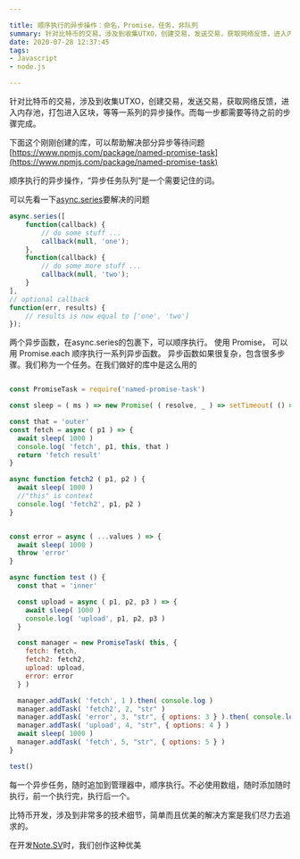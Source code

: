 ```yaml
---

title: 顺序执行的异步操作：命名，Promise，任务，非队列
summary: 针对比特币的交易，涉及到收集UTXO，创建交易，发送交易，获取网络反馈，进入内存池，打包进入区块，等等一系列的异步操作。而每一步都需要等待之前的步骤完成
date: 2020-07-28 12:37:45
tags:
- Javascript
- node.js

---
```



针对比特币的交易，涉及到收集UTXO，创建交易，发送交易，获取网络反馈，进入内存池，打包进入区块，等等一系列的异步操作。而每一步都需要等待之前的步骤完成。

下面这个刚刚创建的库，可以帮助解决部分异步等待问题
[https://www.npmjs.com/package/named-promise-task](https://www.npmjs.com/package/named-promise-task)

顺序执行的异步操作，“异步任务队列“是一个需要记住的词。

可以先看一下[async.series](http://caolan.github.io/async/v3/docs.html#series)要解决的问题


```javascript
async.series([
    function(callback) {
        // do some stuff ...
        callback(null, 'one');
    },
    function(callback) {
        // do some more stuff ...
        callback(null, 'two');
    }
],
// optional callback
function(err, results) {
    // results is now equal to ['one', 'two']
});
```
两个异步函数，在async.series的包裹下，可以顺序执行。
使用 Promise， 可以用 Promise.each 顺序执行一系列异步函数。
异步函数如果很复杂，包含很多步骤。我们称为一个任务。在我们做好的库中是这么用的

```javascript

const PromiseTask = require('named-promise-task')

const sleep = ( ms ) => new Promise( ( resolve, _ ) => setTimeout( () => resolve(), ms ) )

const that = 'outer'
const fetch = async ( p1 ) => {
  await sleep( 1000 )
  console.log( 'fetch', p1, this, that )
  return 'fetch result'
}

async function fetch2 ( p1, p2 ) {
  await sleep( 1000 )
  //"this" is context
  console.log( 'fetch2', p1, p2 )
}


const error = async ( ...values ) => {
  await sleep( 1000 )
  throw 'error'
}

async function test () {
  const that = 'inner'

  const upload = async ( p1, p2, p3 ) => {
    await sleep( 1000 )
    console.log( 'upload', p1, p2, p3 )
  }

  const manager = new PromiseTask( this, {
    fetch: fetch,
    fetch2: fetch2,
    upload: upload,
    error: error
  } )

  manager.addTask( 'fetch', 1 ).then( console.log )
  manager.addTask( 'fetch2', 2, "str" )
  manager.addTask( 'error', 3, "str", { options: 3 } ).then( console.log ).catch( console.error )
  manager.addTask( 'upload', 4, "str", { options: 4 } )
  await sleep( 1000 )
  manager.addTask( 'fetch', 5, "str", { options: 5 } )
}

test()

```

每一个异步任务，随时追加到管理器中，顺序执行。不必使用数组，随时添加随时执行，前一个执行完，执行后一个。

比特币开发，涉及到非常多的技术细节，简单而且优美的解决方案是我们尽力去追求的。

在开发[Note.SV](https://noet.sv)时，我们创作这种优美